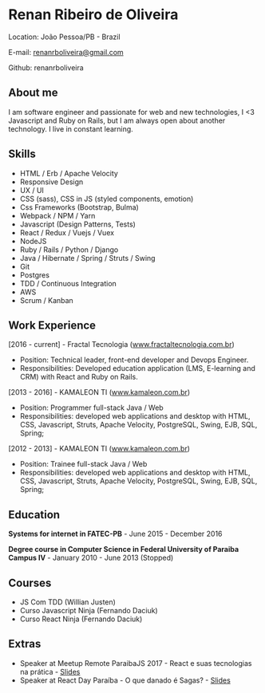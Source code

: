# Renan Ribeiro de Oliveira

Location: João Pessoa/PB - Brazil

E-mail: renanrboliveira@gmail.com

Github: renanrboliveira

## About me

I am software engineer and passionate for web and new technologies, I <3 Javascript and Ruby on Rails, but I am always open about another technology. I live in constant learning.

## Skills

* HTML / Erb / Apache Velocity
* Responsive Design
* UX / UI
* CSS (sass), CSS in JS (styled components, emotion)
* Css Frameworks (Bootstrap, Bulma)
* Webpack / NPM / Yarn 
* Javascript (Design Patterns, Tests)
* React / Redux / Vuejs / Vuex
* NodeJS
* Ruby / Rails / Python / Django
* Java / Hibernate / Spring / Struts / Swing
* Git
* Postgres
* TDD / Continuous Integration
* AWS
* Scrum / Kanban

## Work Experience

[2016 - current]  - Fractal Tecnologia (www.fractaltecnologia.com.br)
- Position: Technical leader, front-end developer and Devops Engineer.
- Responsibilities: Developed education application (LMS, E-learning and CRM) with React and Ruby on Rails.

[2013 - 2016]  - KAMALEON TI (www.kamaleon.com.br)
- Position: Programmer full-stack Java / Web
- Responsibilities: developed web applications and  desktop with HTML, CSS, Javascript, Struts, Apache Velocity, PostgreSQL, Swing, EJB, SQL, Spring;	


[2012 - 2013] - KAMALEON TI (www.kamaleon.com.br)
- Position: Trainee full-stack Java / Web
- Responsibilities: developed web applications and  desktop with HTML, CSS, Javascript, Struts, Apache Velocity, PostgreSQL, Swing, EJB, SQL, Spring;	

## Education

**Systems for internet in FATEC-PB** - June 2015 - December 2016

**Degree course in Computer Science in Federal University of Paraiba Campus IV** - January 2010 - June 2013 (Stopped)

## Courses

* JS Com TDD (Willian Justen)
* Curso Javascript Ninja (Fernando Daciuk)
* Curso React Ninja (Fernando Daciuk)

## Extras

* Speaker at Meetup Remote ParaibaJS 2017 - React e suas tecnologias na prática - [Slides](https://goo.gl/fT36JE)
* Speaker at React Day Paraíba - O que danado é Sagas? - [Slides](https://docs.google.com/presentation/d/1anc4P8i9nN1JxANsovDjV3-Ll37_SBZWJA1hTwD_5mM/edit#slide=id.p)
